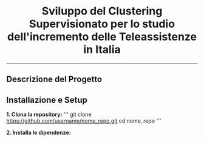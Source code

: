 <div align="center">
  <h1>Sviluppo del Clustering Supervisionato per lo studio dell'incremento delle Teleassistenze in Italia </h1>
</div>

***
## Descrizione del Progetto

## Installazione e Setup
**1. Clona la repository:**
'''
git clone https://github.com/username/nome_repo.git
cd nome_repo
'''

**2. Installa le dipendenze:**

